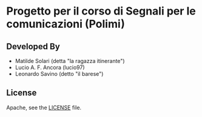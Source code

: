 # Progetto per il corso di Segnali per le comunicazioni (Polimi)

## Developed By

* Matilde Solari (detta "la ragazza itinerante")
* Lucio A. F. Ancora (lucio97)
* Leonardo Savino (detto "il barese")

## License

Apache, see the [LICENSE](LICENSE) file.

